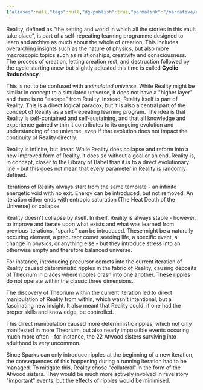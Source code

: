 ```yaml
---
{"aliases":null,"tags":null,"dg-publish":true,"permalink":"/narrative/concepts/folklore/cyclic-redundancy/","dgPassFrontmatter":true}
---
```


Reality, defined as "the setting and world in which all the stories in this vault take place", is part of a self-repeating learning programme designed to learn and archive as much about the whole of creation. This includes overarching insights such as the nature of physics, but also more macroscopic topics such as relationships, creativity and consciousness. The process of creation, letting creation rest, and destruction followed by the cycle starting anew but slightly adjusted this time is called **Cyclic Redundancy**.

This is not to be confused with a *simulated universe*. While Reality might be similar in concept to a simulated universe, it does not have a "higher layer" and there is no "escape" from Reality. Instead, Reality itself is part of Reality. This is a direct logical paradox, but it is also a central part of the concept of Reality as a self-repeating learning program. The idea is that Reality is self-contained and self-sustaining, and that all knowledge and experience gained within it contributes to its ongoing evolution and understanding of the universe, even if that evolution does not impact the continuity of Reality directly.

Reality is infinite, but linear. While Reality does collapse and reform into a new improved form of Reality, it does so without a goal or an end. Reality is, in concept, closer to the Library of Babel than it is to a direct evolutionary line - but this does not mean that every parameter in Reality is randomly defined.

Iterations of Reality always start from the same template - an infinite energetic void with no exit. Energy can be introduced, but not removed. An iteration either ends with entropic saturation (The Heat Death of the Universe) or collapse.

Reality doesn't collapse by itself. In itself, Reality is always stable - however, to improve and iterate upon what exists and what was learned from previous iterations, "sparks" can be introduced. These might be a naturally occuring element, a precursor comet seeding life, a specific event, a change in physics, or anything else - but they introduce stress into an otherwise empty and therefore balanced universe.

For instance, introducing precursor comets into the current iteration of Reality caused deterministic ripples in the fabric of Reality, causing deposits of Theorium in places where ripples crash into one another. These ripples do not operate within the classic three dimensions.

The discovery of Theorium within the current iteration led to direct manipulation of Reality from within, which wasn't intentional, but a fascinating new insight. It also meant that Reality could, if one had the proper skills and knowledge, be controlled.

This direct manipulation caused more deterministic ripples, which not only manifested in more Theorium, but also nearly impossible events occuring much more often - for instance, the 22 Atwood sisters surviving into adulthood is very uncommon.

Since Sparks can only introduce ripples at the beginning of a new iteration, the consequences of this happening during a running iteration had to be managed. To mitigate this, Reality chose "collateral" in the form of the Atwood sisters. They would be much more actively involved in revelatory "important" events, but the effects of ripples would be minimised.


